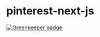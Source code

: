 # pinterest-next-js

[![Greenkeeper badge](https://badges.greenkeeper.io/sepiropht/pinterest-next-js.svg)](https://greenkeeper.io/)
